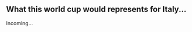 ## What this world cup would represents for Italy...
<!--
A good reason why basketball historically speaking has never been number 1 sport in Italy was because there weren't many italians playing in the NBA, that is, on the biggest basketball stage in the world.<br />
There were only three: Danilo Gallinari, Marco Belinelli, and Nico Melli. And only Belinelli won one NBA ring, in 2014, with the San Antonio Spurs.<br /><br />

And yet, Italy has recently qualified for the -->
Incoming...